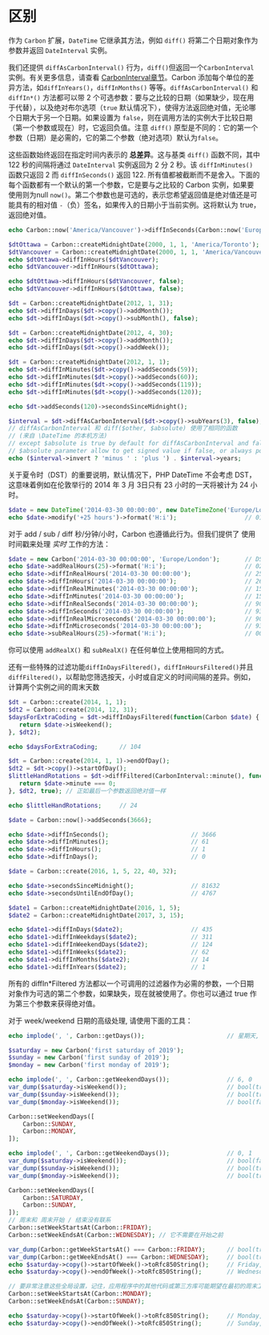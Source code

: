 # 区别

作为 `Carbon` 扩展，`DateTime` 它继承其方法，例如 `diff()` 将第二个日期对象作为参数并返回 `DateInterval` 实例。 

我们还提供 `diffAsCarbonInterval()` 行为，`diff()`但返回一个`CarbonInterval` 实例。有关更多信息，请查看 [CarbonInterval章节](https://carbon.nesbot.com/docs/#api-interval)。Carbon 添加每个单位的差异方法，如`diffInYears()`，`diffInMonths()` 等等。`diffAsCarbonInterval()` 和 `diffIn*()` 方法都可以带 2 个可选参数：要与之比较的日期（如果缺少，现在用于代替），以及绝对布尔选项（`true` 默认情况下），使得方法返回绝对值，无论哪个日期大于另一个日期。如果设置为 `false`，则在调用方法的实例大于比较日期（第一个参数或现在）时，它返回负值。注意 `diff()` 原型是不同的：它的第一个参数（日期）是必需的，它的第二个参数（绝对选项）默认为`false`。

这些函数始终返回在指定时间内表示的 **总差异**。这与基类 `diff()` 函数不同，其中 122 秒的间隔将通过 `DateInterval` 实例返回为 2 分 2 秒。该 `diffInMinutes()` 函数只返回 2 而 `diffInSeconds()` 返回 122. 所有值都被截断而不是舍入。下面的每个函数都有一个默认的第一个参数，它是要与之比较的 Carbon 实例，如果要使用则为null  `now()`。第二个参数也是可选的，表示您希望返回值是绝对值还是可能具有的相对值 `-`（负）签名，如果传入的日期小于当前实例。这将默认为 true，返回绝对值。

```php
echo Carbon::now('America/Vancouver')->diffInSeconds(Carbon::now('Europe/London')); // 0

$dtOttawa = Carbon::createMidnightDate(2000, 1, 1, 'America/Toronto');
$dtVancouver = Carbon::createMidnightDate(2000, 1, 1, 'America/Vancouver');
echo $dtOttawa->diffInHours($dtVancouver);                             // 3
echo $dtVancouver->diffInHours($dtOttawa);                             // 3

echo $dtOttawa->diffInHours($dtVancouver, false);                      // 3
echo $dtVancouver->diffInHours($dtOttawa, false);                      // -3

$dt = Carbon::createMidnightDate(2012, 1, 31);
echo $dt->diffInDays($dt->copy()->addMonth());                         // 31
echo $dt->diffInDays($dt->copy()->subMonth(), false);                  // -31

$dt = Carbon::createMidnightDate(2012, 4, 30);
echo $dt->diffInDays($dt->copy()->addMonth());                         // 30
echo $dt->diffInDays($dt->copy()->addWeek());                          // 7

$dt = Carbon::createMidnightDate(2012, 1, 1);
echo $dt->diffInMinutes($dt->copy()->addSeconds(59));                  // 0
echo $dt->diffInMinutes($dt->copy()->addSeconds(60));                  // 1
echo $dt->diffInMinutes($dt->copy()->addSeconds(119));                 // 1
echo $dt->diffInMinutes($dt->copy()->addSeconds(120));                 // 2

echo $dt->addSeconds(120)->secondsSinceMidnight();                     // 120

$interval = $dt->diffAsCarbonInterval($dt->copy()->subYears(3), false);
// diffAsCarbonInterval 和 diff($other, $absolute) 使用了相同的函数
// (来自 \DateTime 的本机方法)
// except $absolute is true by default for diffAsCarbonInterval and false for diff
// $absolute parameter allow to get signed value if false, or always positive if true
echo ($interval->invert ? 'minus ' : 'plus ') . $interval->years;      // minus 3

```

关于夏令时（DST）的重要说明，默认情况下，PHP DateTime 不会考虑 DST，这意味着例如在伦敦举行的 2014 年 3 月 3日只有 23 小时的一天将被计为 24 小时。

```php
$date = new DateTime('2014-03-30 00:00:00', new DateTimeZone('Europe/London')); // DST off
echo $date->modify('+25 hours')->format('H:i');                   // 01:00（DST，24 小时实际上只增加了）
```

对于 add / sub / diff 秒/分钟/小时，Carbon 也遵循此行为。但我们提供了 使用时间戳来处理 _实时_ 工作的方法：

```php
$date = new Carbon('2014-03-30 00:00:00', 'Europe/London');       // DST off
echo $date->addRealHours(25)->format('H:i');                      // 02:00 (DST on)
echo $date->diffInRealHours('2014-03-30 00:00:00');               // 25
echo $date->diffInHours('2014-03-30 00:00:00');                   // 26
echo $date->diffInRealMinutes('2014-03-30 00:00:00');             // 1500
echo $date->diffInMinutes('2014-03-30 00:00:00');                 // 1560
echo $date->diffInRealSeconds('2014-03-30 00:00:00');             // 90000
echo $date->diffInSeconds('2014-03-30 00:00:00');                 // 93600
echo $date->diffInRealMicroseconds('2014-03-30 00:00:00');        // 90000000000
echo $date->diffInMicroseconds('2014-03-30 00:00:00');            // 93600000000
echo $date->subRealHours(25)->format('H:i');                      // 00:00 (DST off)

```

你可以使用 `addRealX()` 和 `subRealX()` 在任何单位上使用相同的方式。

还有一些特殊的过滤功能`diffInDaysFiltered()`，`diffInHoursFiltered()`并且 `diffFiltered()`，以帮助您筛选按天，小时或自定义的时间间隔的差异。例如，计算两个实例之间的周末天数

```php
$dt = Carbon::create(2014, 1, 1);
$dt2 = Carbon::create(2014, 12, 31);
$daysForExtraCoding = $dt->diffInDaysFiltered(function(Carbon $date) {
   return $date->isWeekend();
}, $dt2);

echo $daysForExtraCoding;      // 104

$dt = Carbon::create(2014, 1, 1)->endOfDay();
$dt2 = $dt->copy()->startOfDay();
$littleHandRotations = $dt->diffFiltered(CarbonInterval::minute(), function(Carbon $date) {
   return $date->minute === 0;
}, $dt2, true); // 正如最后一个参数返回绝对值一样

echo $littleHandRotations;     // 24

$date = Carbon::now()->addSeconds(3666);

echo $date->diffInSeconds();                       // 3666
echo $date->diffInMinutes();                       // 61
echo $date->diffInHours();                         // 1
echo $date->diffInDays();                          // 0

$date = Carbon::create(2016, 1, 5, 22, 40, 32);

echo $date->secondsSinceMidnight();                // 81632
echo $date->secondsUntilEndOfDay();                // 4767

$date1 = Carbon::createMidnightDate(2016, 1, 5);
$date2 = Carbon::createMidnightDate(2017, 3, 15);

echo $date1->diffInDays($date2);                   // 435
echo $date1->diffInWeekdays($date2);               // 311
echo $date1->diffInWeekendDays($date2);            // 124
echo $date1->diffInWeeks($date2);                  // 62
echo $date1->diffInMonths($date2);                 // 14
echo $date1->diffInYears($date2);                  // 1

```

所有的 diffIn*Filtered 方法都以一个可调用的过滤器作为必需的参数，一个日期对象作为可选的第二个参数，如果缺失，现在就被使用了。你也可以通过 true 作为第三个参数来获得绝对值。

对于 week/weekend 日期的高级处理, 请使用下面的工具：

```php
echo implode(', ', Carbon::getDays());                       // 星期天, 星期一, 星期二, 星期三, 星期四, 星期五, 星期六

$saturday = new Carbon('first saturday of 2019');
$sunday = new Carbon('first sunday of 2019');
$monday = new Carbon('first monday of 2019');

echo implode(', ', Carbon::getWeekendDays());                // 6, 0
var_dump($saturday->isWeekend());                            // bool(true)
var_dump($sunday->isWeekend());                              // bool(true)
var_dump($monday->isWeekend());                              // bool(false)

Carbon::setWeekendDays([
    Carbon::SUNDAY,
    Carbon::MONDAY,
]);

echo implode(', ', Carbon::getWeekendDays());                // 0, 1
var_dump($saturday->isWeekend());                            // bool(false)
var_dump($sunday->isWeekend());                              // bool(true)
var_dump($monday->isWeekend());                              // bool(true)

Carbon::setWeekendDays([
    Carbon::SATURDAY,
    Carbon::SUNDAY,
]);
// 周末和 周末开始 / 结束没有联系
Carbon::setWeekStartsAt(Carbon::FRIDAY);
Carbon::setWeekEndsAt(Carbon::WEDNESDAY); // 它不需要在开始之前

var_dump(Carbon::getWeekStartsAt() === Carbon::FRIDAY);      // bool(true)
var_dump(Carbon::getWeekEndsAt() === Carbon::WEDNESDAY);     // bool(true)
echo $saturday->copy()->startOfWeek()->toRfc850String();     // Friday, 03-Aug-18 00:00:00 UTC
echo $saturday->copy()->endOfWeek()->toRfc850String();       // Wednesday, 08-Aug-18 23:59:59 UTC

// 要非常注意这些全局设置，记住，应用程序中的其他代码或第三方库可能期望在最初的周末工作正常。
Carbon::setWeekStartsAt(Carbon::MONDAY);
Carbon::setWeekEndsAt(Carbon::SUNDAY);

echo $saturday->copy()->startOfWeek()->toRfc850String();     // Monday, 30-Jul-18 00:00:00 UTC
echo $saturday->copy()->endOfWeek()->toRfc850String();       // Sunday, 05-Aug-18 23:59:59 UTC
```
